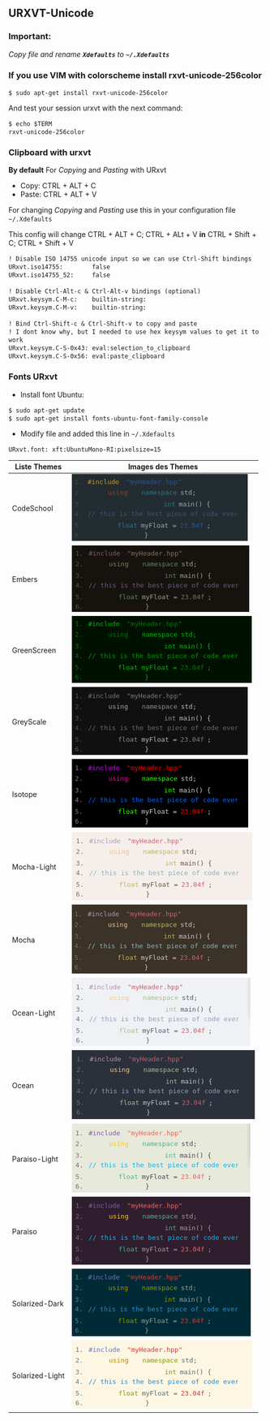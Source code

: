## URXVT-Unicode

### Important:
*Copy file and rename **`Xdefaults`** to **`~/.Xdefaults`***

### If you use VIM with colorscheme install rxvt-unicode-256color
```shell
$ sudo apt-get install rxvt-unicode-256color
```
And test your session urxvt with the next command:
```shell
$ echo $TERM
rxvt-unicode-256color
```

### Clipboard with urxvt
**By default**
For *Copying* and *Pasting* with URxvt
* Copy: CTRL + ALT + C
* Paste: CTRL + ALT + V

For changing *Copying* and *Pasting* use this in your configuration file `~/.Xdefaults`

This config will change CTRL + ALT + C; CTRL + ALt + V **in** CTRL + Shift + C; CTRL + Shift + V
```
! Disable ISO 14755 unicode input so we can use Ctrl-Shift bindings
URxvt.iso14755:        false
URxvt.iso14755_52:     false

! Disable Ctrl-Alt-c & Ctrl-Alt-v bindings (optional)
URxvt.keysym.C-M-c:    builtin-string:
URxvt.keysym.C-M-v:    builtin-string:

! Bind Ctrl-Shift-c & Ctrl-Shift-v to copy and paste
! I dont know why, but I needed to use hex keysym values to get it to work
URxvt.keysym.C-S-0x43: eval:selection_to_clipboard
URxvt.keysym.C-S-0x56: eval:paste_clipboard
```

### Fonts URxvt
* Install font Ubuntu:
```shell
$ sudo apt-get update
$ sudo apt-get install fonts-ubuntu-font-family-console
```

* Modify file and added this line in `~/.Xdefaults`
```
URxvt.font: xft:UbuntuMono-RI:pixelsize=15
```

|Liste Themes|Images des Themes|
|------------|-----------------|
|CodeSchool|![](https://github.com/PhineasPhreak/dotfiles/blob/master/urxvt-unicode/codeschool/urxvt-unicode-theme-codeschool.png)|
|Embers|![](https://github.com/PhineasPhreak/dotfiles/blob/master/urxvt-unicode/embers/urxvt-unicode-theme-embers.png)|
|GreenScreen|![](https://github.com/PhineasPhreak/dotfiles/blob/master/urxvt-unicode/greenscreen/urxvt-unicode-theme-greenscreen.png)|
|GreyScale|![](https://github.com/PhineasPhreak/dotfiles/blob/master/urxvt-unicode/greyscale/urxvt-unicode-theme-greyscale.png)|
|Isotope|![](https://github.com/PhineasPhreak/dotfiles/blob/master/urxvt-unicode/isotope/urxvt-unicode-theme-isotope.png)|
|Mocha-Light|![](https://github.com/PhineasPhreak/dotfiles/blob/master/urxvt-unicode/mocha-light/urxvt-unicode-theme-mocha-light.png)|
|Mocha|![](https://github.com/PhineasPhreak/dotfiles/blob/master/urxvt-unicode/mocha/urxvt-unicode-theme-mocha.png)|
|Ocean-Light|![](https://github.com/PhineasPhreak/dotfiles/blob/master/urxvt-unicode/ocean-light/urxvt-unicode-theme-ocean-light.png)|
|Ocean|![](https://github.com/PhineasPhreak/dotfiles/blob/master/urxvt-unicode/ocean/urxvt-unicode-theme-ocean.png)|
|Paraiso-Light|![](https://github.com/PhineasPhreak/dotfiles/blob/master/urxvt-unicode/paraiso-light/urxvt-unicode-theme-paraiso-light.png)|
|Paraiso|![](https://github.com/PhineasPhreak/dotfiles/blob/master/urxvt-unicode/paraiso/urxvt-unicode-theme-paraiso.png)|
|Solarized-Dark|![](https://github.com/PhineasPhreak/dotfiles/blob/master/urxvt-unicode/solarized-dark/urxvt-unicode-theme-solarized-dark.png)|
|Solarized-Light|![](https://github.com/PhineasPhreak/dotfiles/blob/master/urxvt-unicode/solarized-light/urxvt-unicode-theme-solarized-light.png)|
